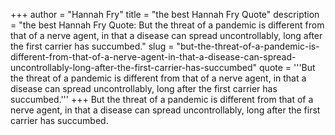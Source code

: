 +++
author = "Hannah Fry"
title = "the best Hannah Fry Quote"
description = "the best Hannah Fry Quote: But the threat of a pandemic is different from that of a nerve agent, in that a disease can spread uncontrollably, long after the first carrier has succumbed."
slug = "but-the-threat-of-a-pandemic-is-different-from-that-of-a-nerve-agent-in-that-a-disease-can-spread-uncontrollably-long-after-the-first-carrier-has-succumbed"
quote = '''But the threat of a pandemic is different from that of a nerve agent, in that a disease can spread uncontrollably, long after the first carrier has succumbed.'''
+++
But the threat of a pandemic is different from that of a nerve agent, in that a disease can spread uncontrollably, long after the first carrier has succumbed.
